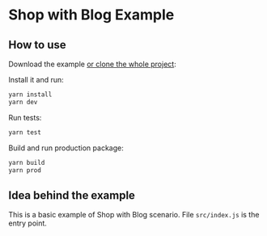 # Shop with Blog Example

## How to use
Download the example [or clone the whole project](https://github.com/deity-io/falcon.git):

Install it and run:

```bash
yarn install
yarn dev
```

Run tests:

```bash
yarn test
```

Build and run production package:

```bash
yarn build
yarn prod
```


## Idea behind the example
This is a basic example of Shop with Blog scenario.
File `src/index.js` is the entry point.
